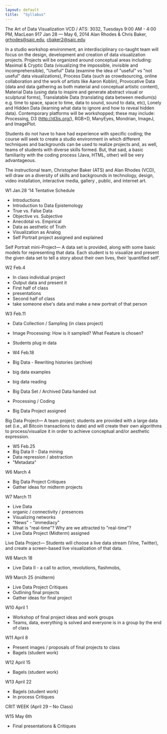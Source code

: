 ```yaml
---
layout: default
title:  "Syllabus"
---
```


The Art of Data Visualization
VCD / ATS: 3032, Tuesdays  9:00 AM - 4:00 PM, MacLean 917
Jan 28 — May 6, 2014
Alan Rhodes & Chris Baker, grhodes@saic.edu, cbaker2@saic.edu


In a studio workshop environment, an interdisciplinary co-taught team will focus on the design, development and creation of data visualization projects. Projects will be organized around conceptual areas including: Maximal & Cryptic Data (visualizing the impossible, invisible and incomprehensible), "Useful" Data (examine the idea of "useful" vs "not useful" data visualizations), Process Data (such as crowdsourcing, online collaboration and the work of artists like Aaron Koblin), Provocative Data (data and data gathering as both material and conceptual artistic content), Material Data (using data to inspire and generate abstract visual or sculptural forms), Translatable Data (translating data between medium(s) e.g. time to space, space to time, data to sound, sound to data, etc), Lonely and Hidden Data (learning what data to ignore and how to reveal hidden data). Contemporary platforms will be workshopped; these may include: Processing, D3 (http://d3js.org/), RGB+D, ManyEyes, Mondrian, ImageJ, and ImagePlot.

Students do not have to have had experience with specific coding; the course will seek to create a studio environment in which different techniques and backgrounds can be used to realize projects and, as well, teams of students with diverse skills formed.  But, that said, a basic familiarity with the coding process (Java, HTML, other) will be very advantageous.

The instructional team, Christopher Baker (ATS) and Alan Rhodes (VCD), will draw on a diversity of skills and backgrounds in technology, design, video installation, interactive media, gallery , public, and internet art. 


W1 Jan.28 ’14							Tentative Schedule
- Introductions
- Introduction to Data Epistemology 
- True vs. False Data
- Objective vs. Subjective
- Anecdotal vs. Empirical
- Data as aesthetic of Truth
- Visualization as Analog
- Self Portrait project assigned and explained

Self Portrait mini-Project—
A data set is provided, along with some basic models for representing that data.  Each student is to visualize and present the given data set to tell a story about their own lives, their ‘quantified self’.


W2 Feb.4
- In class individual project
- Output data and present it
- First half of class
- presentations
- Second half of class
- take someone else's data and make a new portrait of that person


W3 Feb.11
- Data Collection / Sampling (in class project) 
- Image Processing: How is it sampled?  What Feature is chosen?
- Students plug in data


- W4 Feb.18
- Big Data - Rewriting histories (archive)
- big data examples
- big data reading
- Big Data Set / Archived Data handed out
- Processing / Coding
- Big Data Project assigned

Big Data Project—
A team project; students are provided with a large data set (i.e., all Bitcoin transactions to date) and will create their own algorithms to process/visualize it in order to achieve conceptual and/or aesthetic expression.  


- W5 Feb.25
- Big Data II - Data mining
- Data repression / abstraction
- "Metadata"


W6 March 4
- Big Data Project Critiques
- Gather ideas for midterm projects


W7 March 11
- Live Data
- organic / connectivity / presences 
- Visualizing networks
- "News" - "immediacy"
- What is "real-time"? Why are we attracted to "real-time"? 
- Live Data Project (Midterm) assigned

Live Data Project—
Students will choose a live data stream (Vine, Twitter), and create a screen-based live visualization of that data.


W8 March 18
- Live Data II - a call to action, revolutions, flashmobs, 


W9 March 25 (midterm)
- Live Data Project Critiques
- Outlining final projects
- Gather ideas for final project


W10 April 1
- Workshop of final project ideas and work groups
- Teams, data, everything is solved and everyone is in a group 
by the end of class


W11 April 8
- Present images / proposals of final projects to class
- Bagels (student work)


W12 April 15
- Bagels (student work)


W13 April 22
- Bagels (student work)
- In process Critiques

CRIT WEEK (April 29 – No Class)


W15 May 6th
- Final presentations & Critiques


